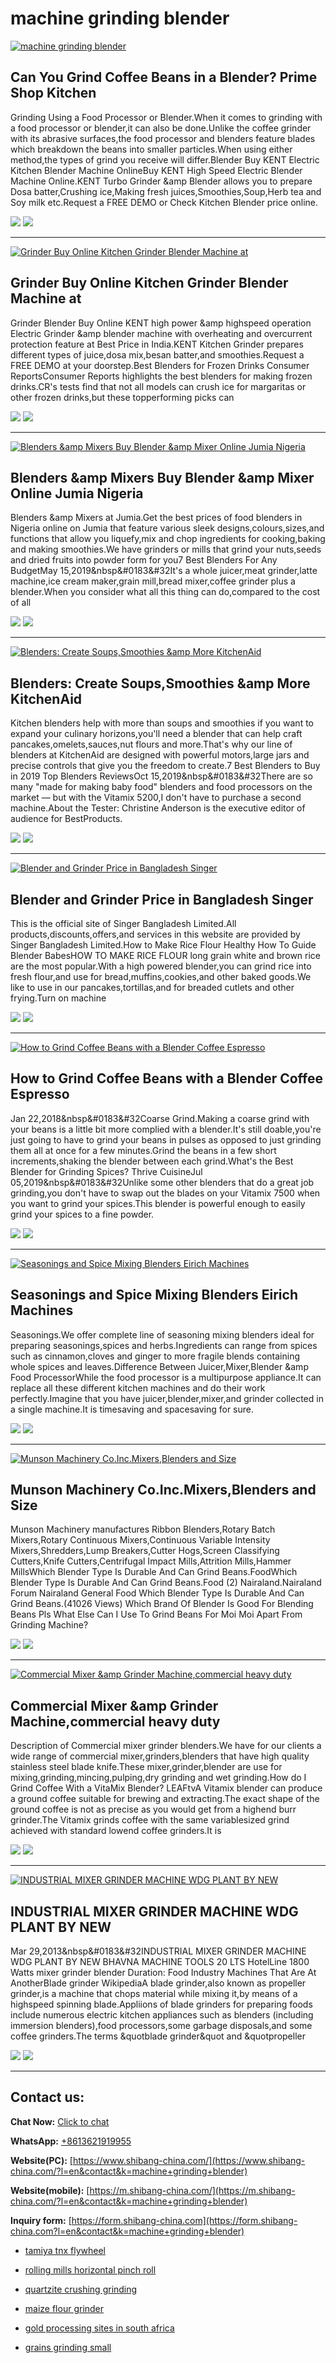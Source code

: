 # machine grinding blender

<a href="https://swt.shibang-china.com/?l=en&img&k=machine+grinding+blender" target="_blank">![machine grinding blender](http://static.shibang-china.com/all-800x300/670.jpg)</a>

## Can You Grind Coffee Beans in a Blender? Prime Shop Kitchen
Grinding Using a Food Processor or Blender.When it comes to grinding with a food processor or blender,it can also be done.Unlike the coffee grinder with its abrasive surfaces,the food processor and blenders feature blades which breakdown the beans into smaller particles.When using either method,the types of grind you receive will differ.Blender Buy KENT Electric Kitchen Blender Machine OnlineBuy KENT High Speed Electric Blender Machine Online.KENT Turbo Grinder &amp Blender allows you to prepare Dosa batter,Crushing ice,Making fresh juices,Smoothies,Soup,Herb tea and Soy milk etc.Request a FREE DEMO or Check Kitchen Blender price online.


<a href="https://whatsapp.shibangsoft.com/WhatsApp.php" target="_blank" title="WhatsApp">![](http://static.shibang-china.com/icon/whatsapp.png)</a> <a href="https://swt.shibang-china.com/?l=en&icon&k=machine+grinding+blender" target="_blank">![](http://static.shibang-china.com/icon/chat-en.png)</a>

---

<a href="https://swt.shibang-china.com/?l=en&img&k=machine+grinding+blender" target="_blank">![Grinder Buy Online Kitchen Grinder Blender Machine at](http://static.shibang-china.com/all-800x300/27.jpg)</a>

## Grinder Buy Online Kitchen Grinder Blender Machine at
Grinder Blender Buy Online KENT high power &amp highspeed operation Electric Grinder &amp blender machine with overheating and overcurrent protection feature at Best Price in India.KENT Kitchen Grinder prepares different types of juice,dosa mix,besan batter,and smoothies.Request a FREE DEMO at your doorstep.Best Blenders for Frozen Drinks Consumer ReportsConsumer Reports highlights the best blenders for making frozen drinks.CR's tests find that not all models can crush ice for margaritas or other frozen drinks,but these topperforming picks can


<a href="https://whatsapp.shibangsoft.com/WhatsApp.php" target="_blank" title="WhatsApp">![](http://static.shibang-china.com/icon/whatsapp.png)</a> <a href="https://swt.shibang-china.com/?l=en&icon&k=machine+grinding+blender" target="_blank">![](http://static.shibang-china.com/icon/chat-en.png)</a>

---

<a href="https://swt.shibang-china.com/?l=en&img&k=machine+grinding+blender" target="_blank">![Blenders &amp Mixers Buy Blender &amp Mixer Online Jumia Nigeria](http://static.shibang-china.com/all-800x300/179.jpg)</a>

## Blenders &amp Mixers Buy Blender &amp Mixer Online Jumia Nigeria
Blenders &amp Mixers at Jumia.Get the best prices of food blenders in Nigeria online on Jumia that feature various sleek designs,colours,sizes,and functions that allow you liquefy,mix and chop ingredients for cooking,baking and making smoothies.We have grinders or mills that grind your nuts,seeds and dried fruits into powder form for you7 Best Blenders For Any BudgetMay 15,2019&nbsp&#0183&#32It's a whole juicer,meat grinder,latte machine,ice cream maker,grain mill,bread mixer,coffee grinder plus a blender.When you consider what all this thing can do,compared to the cost of all


<a href="https://whatsapp.shibangsoft.com/WhatsApp.php" target="_blank" title="WhatsApp">![](http://static.shibang-china.com/icon/whatsapp.png)</a> <a href="https://swt.shibang-china.com/?l=en&icon&k=machine+grinding+blender" target="_blank">![](http://static.shibang-china.com/icon/chat-en.png)</a>

---

<a href="https://swt.shibang-china.com/?l=en&img&k=machine+grinding+blender" target="_blank">![Blenders: Create Soups,Smoothies &amp More KitchenAid](http://static.shibang-china.com/all-800x300/1165.jpg)</a>

## Blenders: Create Soups,Smoothies &amp More KitchenAid
Kitchen blenders help with more than soups and smoothies if you want to expand your culinary horizons,you'll need a blender that can help craft pancakes,omelets,sauces,nut flours and more.That's why our line of blenders at KitchenAid are designed with powerful motors,large jars and precise controls that give you the freedom to create.7 Best Blenders to Buy in 2019 Top Blenders ReviewsOct 15,2019&nbsp&#0183&#32There are so many "made for making baby food" blenders and food processors on the market — but with the Vitamix 5200,I don't have to purchase a second machine.About the Tester: Christine Anderson is the executive editor of audience for BestProducts.


<a href="https://whatsapp.shibangsoft.com/WhatsApp.php" target="_blank" title="WhatsApp">![](http://static.shibang-china.com/icon/whatsapp.png)</a> <a href="https://swt.shibang-china.com/?l=en&icon&k=machine+grinding+blender" target="_blank">![](http://static.shibang-china.com/icon/chat-en.png)</a>

---

<a href="https://swt.shibang-china.com/?l=en&img&k=machine+grinding+blender" target="_blank">![Blender and Grinder Price in Bangladesh Singer](http://static.shibang-china.com/all-800x300/960.jpg)</a>

## Blender and Grinder Price in Bangladesh Singer
This is the official site of Singer Bangladesh Limited.All products,discounts,offers,and services in this website are provided by Singer Bangladesh Limited.How to Make Rice Flour Healthy How To Guide Blender BabesHOW TO MAKE RICE FLOUR long grain white and brown rice are the most popular.With a high powered blender,you can grind rice into fresh flour,and use for bread,muffins,cookies,and other baked goods.We like to use in our pancakes,tortillas,and for breaded cutlets and other frying.Turn on machine


<a href="https://whatsapp.shibangsoft.com/WhatsApp.php" target="_blank" title="WhatsApp">![](http://static.shibang-china.com/icon/whatsapp.png)</a> <a href="https://swt.shibang-china.com/?l=en&icon&k=machine+grinding+blender" target="_blank">![](http://static.shibang-china.com/icon/chat-en.png)</a>

---

<a href="https://swt.shibang-china.com/?l=en&img&k=machine+grinding+blender" target="_blank">![How to Grind Coffee Beans with a Blender Coffee Espresso](http://static.shibang-china.com/all-800x300/503.jpg)</a>

## How to Grind Coffee Beans with a Blender Coffee Espresso
Jan 22,2018&nbsp&#0183&#32Coarse Grind.Making a coarse grind with your beans is a little bit more complied with a blender.It's still doable,you're just going to have to grind your beans in pulses as opposed to just grinding them all at once for a few minutes.Grind the beans in a few short increments,shaking the blender between each grind.What's the Best Blender for Grinding Spices? Thrive CuisineJul 05,2019&nbsp&#0183&#32Unlike some other blenders that do a great job grinding,you don't have to swap out the blades on your Vitamix 7500 when you want to grind your spices.This blender is powerful enough to easily grind your spices to a fine powder.


<a href="https://whatsapp.shibangsoft.com/WhatsApp.php" target="_blank" title="WhatsApp">![](http://static.shibang-china.com/icon/whatsapp.png)</a> <a href="https://swt.shibang-china.com/?l=en&icon&k=machine+grinding+blender" target="_blank">![](http://static.shibang-china.com/icon/chat-en.png)</a>

---

<a href="https://swt.shibang-china.com/?l=en&img&k=machine+grinding+blender" target="_blank">![Seasonings and Spice Mixing Blenders Eirich Machines](http://static.shibang-china.com/all-800x300/1075.jpg)</a>

## Seasonings and Spice Mixing Blenders Eirich Machines
Seasonings.We offer complete line of seasoning mixing blenders ideal for preparing seasonings,spices and herbs.Ingredients can range from spices such as cinnamon,cloves and ginger to more fragile blends containing whole spices and leaves.Difference Between Juicer,Mixer,Blender &amp Food ProcessorWhile the food processor is a multipurpose appliance.It can replace all these different kitchen machines and do their work perfectly.Imagine that you have juicer,blender,mixer,and grinder collected in a single machine.It is timesaving and spacesaving for sure.


<a href="https://whatsapp.shibangsoft.com/WhatsApp.php" target="_blank" title="WhatsApp">![](http://static.shibang-china.com/icon/whatsapp.png)</a> <a href="https://swt.shibang-china.com/?l=en&icon&k=machine+grinding+blender" target="_blank">![](http://static.shibang-china.com/icon/chat-en.png)</a>

---

<a href="https://swt.shibang-china.com/?l=en&img&k=machine+grinding+blender" target="_blank">![Munson Machinery Co.Inc.Mixers,Blenders and Size](http://static.shibang-china.com/all-800x300/398.jpg)</a>

## Munson Machinery Co.Inc.Mixers,Blenders and Size
Munson Machinery manufactures Ribbon Blenders,Rotary Batch Mixers,Rotary Continuous Mixers,Continuous Variable Intensity Mixers,Shredders,Lump Breakers,Cutter Hogs,Screen Classifying Cutters,Knife Cutters,Centrifugal Impact Mills,Attrition Mills,Hammer MillsWhich Blender Type Is Durable And Can Grind Beans.FoodWhich Blender Type Is Durable And Can Grind Beans.Food (2) Nairaland.Nairaland Forum Nairaland General Food Which Blender Type Is Durable And Can Grind Beans.(41026 Views) Which Brand Of Blender Is Good For Blending Beans Pls What Else Can I Use To Grind Beans For Moi Moi Apart From Grinding Machine?


<a href="https://whatsapp.shibangsoft.com/WhatsApp.php" target="_blank" title="WhatsApp">![](http://static.shibang-china.com/icon/whatsapp.png)</a> <a href="https://swt.shibang-china.com/?l=en&icon&k=machine+grinding+blender" target="_blank">![](http://static.shibang-china.com/icon/chat-en.png)</a>

---

<a href="https://swt.shibang-china.com/?l=en&img&k=machine+grinding+blender" target="_blank">![Commercial Mixer &amp Grinder Machine,commercial heavy duty](http://static.shibang-china.com/all-800x300/119.jpg)</a>

## Commercial Mixer &amp Grinder Machine,commercial heavy duty
Description of Commercial mixer grinder blenders.We have for our clients a wide range of commercial mixer,grinders,blenders that have high quality stainless steel blade knife.These mixer,grinder,blender are use for mixing,grinding,mincing,pulping,dry grinding and wet grinding.How do I Grind Coffee With a VitaMix Blender? LEAFtvA Vitamix blender can produce a ground coffee suitable for brewing and extracting.The exact shape of the ground coffee is not as precise as you would get from a highend burr grinder.The Vitamix grinds coffee with the same variablesized grind achieved with standard lowend coffee grinders.It is


<a href="https://whatsapp.shibangsoft.com/WhatsApp.php" target="_blank" title="WhatsApp">![](http://static.shibang-china.com/icon/whatsapp.png)</a> <a href="https://swt.shibang-china.com/?l=en&icon&k=machine+grinding+blender" target="_blank">![](http://static.shibang-china.com/icon/chat-en.png)</a>

---

<a href="https://swt.shibang-china.com/?l=en&img&k=machine+grinding+blender" target="_blank">![INDUSTRIAL MIXER GRINDER MACHINE WDG PLANT BY NEW](http://static.shibang-china.com/all-800x300/1502.jpg)</a>

## INDUSTRIAL MIXER GRINDER MACHINE WDG PLANT BY NEW
Mar 29,2013&nbsp&#0183&#32INDUSTRIAL MIXER GRINDER MACHINE WDG PLANT BY NEW BHAVNA MACHINE TOOLS 20 LTS HotelLine 1800 Watts mixer grinder blender Duration: Food Industry Machines That Are At AnotherBlade grinder WikipediaA blade grinder,also known as propeller grinder,is a machine that chops material while mixing it,by means of a highspeed spinning blade.Appliions of blade grinders for preparing foods include numerous electric kitchen appliances such as blenders (including immersion blenders),food processors,some garbage disposals,and some coffee grinders.The terms &quotblade grinder&quot and &quotpropeller


<a href="https://whatsapp.shibangsoft.com/WhatsApp.php" target="_blank" title="WhatsApp">![](http://static.shibang-china.com/icon/whatsapp.png)</a> <a href="https://swt.shibang-china.com/?l=en&icon&k=machine+grinding+blender" target="_blank">![](http://static.shibang-china.com/icon/chat-en.png)</a>

---
## Contact us:

**Chat Now:** [Click to chat](https://swt.shibang-china.com?l=en&contact&k=machine+grinding+blender)

**WhatsApp:**  [+8613621919955](https://whatsapp.shibangsoft.com/WhatsApp.php)

**Website(PC):** [https://www.shibang-china.com/](https://www.shibang-china.com/?l=en&contact&k=machine+grinding+blender)

**Website(mobile):** [https://m.shibang-china.com/](https://m.shibang-china.com/?l=en&contact&k=machine+grinding+blender)

**Inquiry form:** [https://form.shibang-china.com](https://form.shibang-china.com?l=en&contact&k=machine+grinding+blender)

* [tamiya tnx flywheel](../116/tamiya%20tnx%20flywheel.md)

* [rolling mills horizontal pinch roll](../115/rolling%20mills%20horizontal%20pinch%20roll.md)

* [quartzite crushing grinding](../115/quartzite%20crushing%20grinding.md)

* [maize flour grinder](../123/maize%20flour%20grinder.md)

* [gold processing sites in south africa](../112/gold%20processing%20sites%20in%20south%20africa.md)

* [grains grinding small](../115/grains%20grinding%20small.md)